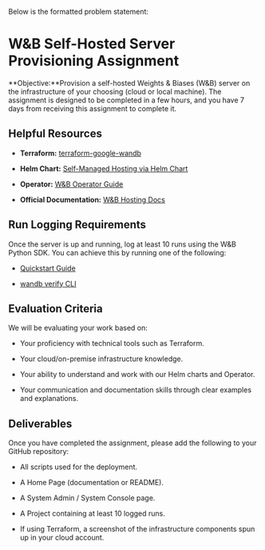 Below is the formatted problem statement:

W&B Self-Hosted Server Provisioning Assignment
==============================================

**Objective:**Provision a self-hosted Weights & Biases (W&B) server on the infrastructure of your choosing (cloud or local machine). The assignment is designed to be completed in a few hours, and you have 7 days from receiving this assignment to complete it.

Helpful Resources
-----------------

*   **Terraform:** [terraform-google-wandb](https://github.com/wandb/terraform-google-wandb)
    
*   **Helm Chart:** [Self-Managed Hosting via Helm Chart](https://docs.wandb.ai/guides/hosting/self-managed/bare-metal/#helm-chart)
    
*   **Operator:** [W&B Operator Guide](https://docs.wandb.ai/guides/hosting/operator/)
    
*   **Official Documentation:** [W&B Hosting Docs](https://docs.wandb.ai/guides/hosting/)
    

Run Logging Requirements
------------------------

Once the server is up and running, log at least 10 runs using the W&B Python SDK. You can achieve this by running one of the following:

*   [Quickstart Guide](https://docs.wandb.ai/quickstart/)
    
*   [wandb verify CLI](https://docs.wandb.ai/ref/cli/wandb-verify/)
    

Evaluation Criteria
-------------------

We will be evaluating your work based on:

*   Your proficiency with technical tools such as Terraform.
    
*   Your cloud/on-premise infrastructure knowledge.
    
*   Your ability to understand and work with our Helm charts and Operator.
    
*   Your communication and documentation skills through clear examples and explanations.
    

Deliverables
------------

Once you have completed the assignment, please add the following to your GitHub repository:

*   All scripts used for the deployment.
    
*   A Home Page (documentation or README).
    
*   A System Admin / System Console page.
    
*   A Project containing at least 10 logged runs.
    
*   If using Terraform, a screenshot of the infrastructure components spun up in your cloud account.
    